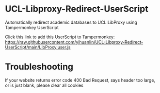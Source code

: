 # UCL-Libproxy-Redirect-UserScript
 Automatically redirect academic databases to UCL LibProxy using Tampermonkey UserScript

Click this link to add this UserScript to Tampermonkey: https://raw.githubusercontent.com/yihuanlin/UCL-Libproxy-Redirect-UserScript/main/LibProxy.user.js
# Troubleshooting
If your website returns error code 400 Bad Request, says header too large, or is just blank, please clear all cookies
